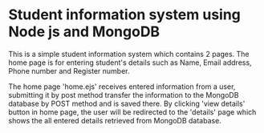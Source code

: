# Student information system using Node js and MongoDB
This is a simple student information system  which contains 2 pages. The home page is for entering student's details such as Name, Email address, Phone number and Register number.

The home page 'home.ejs' receives entered information from a user, submitting it by post method transfer the information to the MongoDB database by POST method and is saved there. By clicking 'view details' button in home page, the user will be redirected to the 'details' page which shows the all entered details retrieved from MongoDB database.
